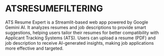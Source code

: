 # ATSRESUMEFILTERING
ATS Resume Expert is a Streamlit-based web app powered by Google Gemini AI. It analyzes resumes and job descriptions to provide smart suggestions, helping users tailor their resumes for better compatibility with Applicant Tracking Systems (ATS). Users can upload a resume (PDF) and job description to receive AI-generated insights, making job applications more effective and targeted.
